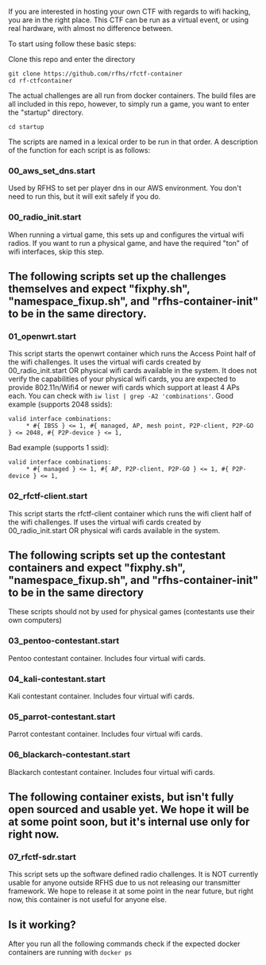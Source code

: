 If you are interested in hosting your own CTF with regards to wifi hacking, you are in the right place.
This CTF can be run as a virtual event, or using real hardware, with almost no difference between.

To start using follow these basic steps:

Clone this repo and enter the directory
```
git clone https://github.com/rfhs/rfctf-container
cd rf-ctfcontainer
```

The actual challenges are all run from docker containers.  The build files are all included in this repo, however, to simply run a game, you want to enter the "startup" directory.
```
cd startup
```

The scripts are named in a lexical order to be run in that order.  A description of the function for each script is as follows:

### 00_aws_set_dns.start
Used by RFHS to set per player dns in our AWS environment.  You don't need to run this, but it will exit safely if you do.

### 00_radio_init.start
When running a virtual game, this sets up and configures the virtual wifi radios.  If you want to run a physical game, and have the required "ton" of wifi interfaces, skip this step.

## The following scripts set up the challenges themselves and expect "fixphy.sh", "namespace_fixup.sh", and "rfhs-container-init" to be in the same directory.
### 01_openwrt.start
This script starts the openwrt container which runs the Access Point half of the wifi challenges.  It uses the virtual wifi cards created by 00_radio_init.start OR physical wifi cards available in the system.
It does not verify the capabilities of your physical wifi cards, you are expected to provide 802.11n/Wifi4 or newer wifi cards which support at least 4 APs each.  You can check with `iw list | grep -A2 'combinations'`.
Good example (supports 2048 ssids):
```
valid interface combinations:
	 * #{ IBSS } <= 1, #{ managed, AP, mesh point, P2P-client, P2P-GO } <= 2048, #{ P2P-device } <= 1,
```
Bad example (supports 1 ssid):
```
valid interface combinations:
	 * #{ managed } <= 1, #{ AP, P2P-client, P2P-GO } <= 1, #{ P2P-device } <= 1,
```

### 02_rfctf-client.start
This script starts the rfctf-client container which runs the wifi client half of the wifi challenges.  If uses the virtual wifi cards created by 00_radio_init.start OR physical wifi cards available in the system.

## The following scripts set up the contestant containers and expect "fixphy.sh", "namespace_fixup.sh", and "rfhs-container-init" to be in the same directory
These scripts should not by used for physical games (contestants use their own computers)

### 03_pentoo-contestant.start
Pentoo contestant container.  Includes four virtual wifi cards.

### 04_kali-contestant.start
Kali contestant container.  Includes four virtual wifi cards.

### 05_parrot-contestant.start
Parrot contestant container.  Includes four virtual wifi cards.

### 06_blackarch-contestant.start
Blackarch contestant container.  Includes four virtual wifi cards.

## The following container exists, but isn't fully open sourced and usable yet.  We hope it will be at some point soon, but it's internal use only for right now.
### 07_rfctf-sdr.start
This script sets up the software defined radio challenges.  It is NOT currently usable for anyone outside RFHS due to us not releasing our transmitter framework.  We hope to release it at some point in the near future, but right now, this container is not useful for anyone else.

## Is it working?
After you run all the following commands check if the expected docker containers are running with `docker ps`
